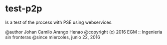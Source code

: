 # test-p2p
Is a test of the process with PSE using webservices.

 @author    Johan Camilo Arango Henao
 @copyright (c) 2016 EGM :: Ingenieria sin fronteras
 @since     miercoles, junio 22, 2016

